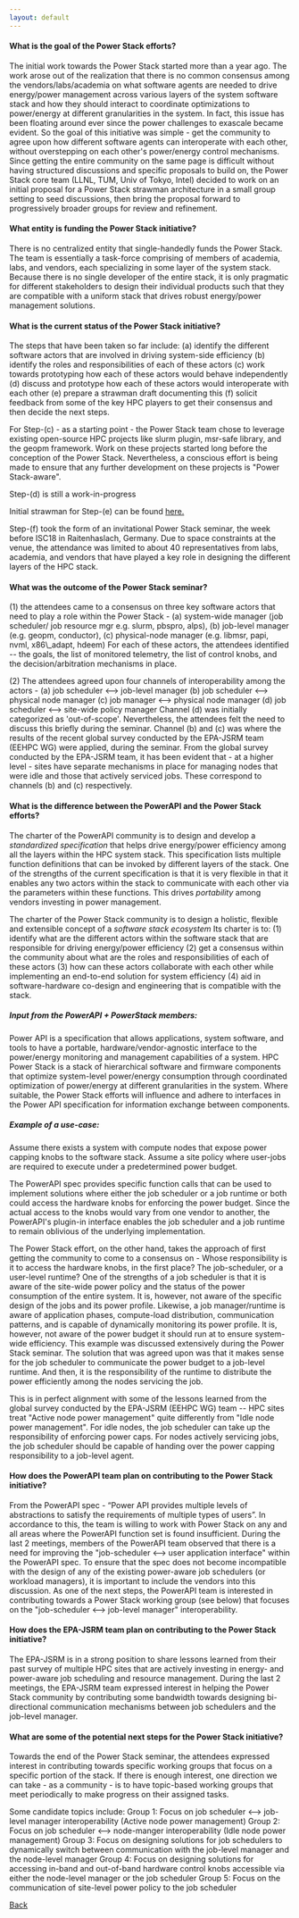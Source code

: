 ```yaml
---
layout: default
---
```


<h4> What is the goal of the Power Stack efforts? </h4>
The initial work towards the Power Stack started more than a year ago. The work arose out of the realization that there is no common consensus among the vendors/labs/academia on what software agents are needed to drive energy/power management across various layers of the system software stack and how they should interact to coordinate optimizations to power/energy at different granularities in the system. In fact, this issue has been floating around ever since the power challenges to exascale became evident. So the goal of this initiative was simple - get the community to agree upon how different software agents can interoperate with each other, without overstepping on each other's power/energy control mechanisms. Since getting the entire community on the same page is difficult without having structured discussions and specific proposals to build on, the Power Stack core team (LLNL, TUM, Univ of Tokyo, Intel) decided to work on an initial proposal for a Power Stack strawman architecture in a small group setting to seed discussions, then bring the proposal forward to progressively broader groups for review and refinement.
 
 
<h4> What entity is funding the Power Stack initiative? </h4>
There is no centralized entity that single-handedly funds the Power Stack. The team is essentially a task-force comprising of members of academia, labs, and vendors, each specializing in some layer of the system stack. Because there is no single developer of the entire stack, it is only pragmatic for different stakeholders to design their individual products such that they are compatible with a uniform stack that drives robust energy/power management solutions.
 
 
<h4> What is the current status of the Power Stack initiative? </h4>
The steps that have been taken so far include:
(a) identify the different software actors that are involved in driving system-side efficiency
(b) identify the roles and responsibilities of each of these actors
(c) work towards prototyping how each of these actors would behave independently
(d) discuss and prototype how each of these actors would interoperate with each other
(e) prepare a strawman draft documenting this
(f) solicit feedback from some of the key HPC players to get their consensus and then decide the next steps.
 
For Step-(c) - as a starting point - the Power Stack team chose to leverage existing open-source HPC projects like slurm plugin, msr-safe library, and the geopm framework. Work on these projects started long before the conception of the Power Stack. Nevertheless, a conscious effort is being made to ensure that any further development on these projects is "Power Stack-aware".
 
Step-(d) is still a work-in-progress
 
Initial strawman for Step-(e) can be found <a href="strawman.pdf">here.</a> 

Step-(f) took the form of an invitational Power Stack seminar, the week before ISC18 in Raitenhaslach, Germany. Due to space constraints at the venue, the attendance was limited to about 40 representatives from labs, academia, and vendors that have played a key role in designing the different layers of the HPC stack.

<h4> What was the outcome of the Power Stack seminar? </h4>
(1) the attendees came to a consensus on three key software actors that need to play a role within the Power Stack -
(a) system-wide manager (job scheduler/ job resource mgr e.g. slurm, pbspro, alps),
(b) job-level manager (e.g. geopm, conductor),
(c) physical-node manager (e.g. libmsr, papi, nvml, x86\_adapt, hdeem)
For each of these actors, the attendees identified -- the goals, the list of monitored telemetry, the list of control knobs, and the decision/arbitration mechanisms in place. 
 
(2) The attendees agreed upon four channels of interoperability among the actors -
(a) job scheduler <--> job-level manager
(b) job scheduler <--> physical node manager
(c) job manager <--> physical node manager
(d) job scheduler <--> site-wide policy manager
Channel (d) was initially categorized as 'out-of-scope'. Nevertheless, the attendees felt the need to discuss this briefly during the seminar.
Channel (b) and (c) was where the results of the recent global survey conducted by the EPA-JSRM team (EEHPC WG) were applied, during the seminar.
From the global survey conducted by the EPA-JSRM team, it has been evident that - at a higher level - sites have separate mechanisms in place for managing nodes that were idle and those that actively serviced jobs. These correspond to channels (b) and (c) respectively.
 
 
 
<h4> What is the difference between the PowerAPI and the Power Stack efforts? </h4>
 
The charter of the PowerAPI community is to design and develop a <i>standardized specification</i> that helps drive energy/power efficiency among all the layers within the HPC system stack. This specification lists multiple function definitions that can be invoked by different layers of the stack. One of the strengths of the current specification is that it is very flexible in that it enables any two actors within the stack to communicate with each other via the parameters within these functions. This drives <i>portability</i> among vendors investing in power management.

The charter of the Power Stack community is to design a holistic, flexible and extensible concept of a <i>software stack ecosystem</i> Its charter is to: (1) identify what are the different actors within the software stack that are responsible for driving energy/power efficiency (2) get a consensus within the community about what are the roles and responsibilities of each of these actors (3) how can these actors collaborate with each other while implementing an end-to-end solution for system efficiency (4) aid in software-hardware co-design and engineering that is compatible with the stack.
 
<h5>Input from the PowerAPI + PowerStack members: </h5>
Power API is a specification that allows applications, system software, and tools to have a portable, hardware/vendor-agnostic interface to the power/energy monitoring and management capabilities of a system. HPC Power Stack is a stack of hierarchical software and firmware components that optimize system-level power/energy consumption through coordinated optimization of power/energy at different granularities in the system. Where suitable, the Power Stack efforts will influence and adhere to interfaces in the Power API specification for information exchange between components.
 
<h5>Example of a use-case: </h5>
Assume there exists a system with compute nodes that expose power capping knobs to the software stack. Assume a site policy where user-jobs are required to execute under a predetermined power budget.
 
The PowerAPI spec provides specific function calls that can be used to implement solutions where either the job scheduler or a job runtime or both could access the hardware knobs for enforcing the power budget. Since the actual access to the knobs would vary from one vendor to another, the PowerAPI's plugin-in interface enables the job scheduler and a job runtime to remain oblivious of the underlying implementation.
 
The Power Stack effort, on the other hand, takes the approach of first getting the community to come to a consensus on - Whose responsibility is it to access the hardware knobs, in the first place? The job-scheduler, or a user-level runtime? One of the strengths of a job scheduler is that it is aware of the site-wide power policy and the status of the power consumption of the entire system. It is, however, not aware of the specific design of the jobs and its power profile.
Likewise, a job manager/runtime is aware of application phases, compute-load distribution, communication patterns, and is capable of dynamically monitoring its power profile. It is, however, not aware of the power budget it should run at to ensure system-wide efficiency. This example was discussed extensively during the Power Stack seminar. The solution that was agreed upon was that it makes sense for the job scheduler to communicate the power budget to a job-level runtime. And then, it is the responsibility of the runtime to distribute the power efficiently among the nodes servicing the job.
 
This is in perfect alignment with some of the lessons learned from the global survey conducted by the EPA-JSRM (EEHPC WG) team -- HPC sites treat "Active node power management" quite differently from "Idle node power management". For idle nodes, the job scheduler can take up the responsibility of enforcing power caps. For nodes actively servicing jobs, the job scheduler should be capable of handing over the power capping responsibility to a job-level agent.
 
 
 
<h4> How does the PowerAPI team plan on contributing to the Power Stack initiative? </h4>
From the PowerAPI spec - “Power API provides multiple levels of abstractions to satisfy the requirements of multiple types of users”. In accordance to this, the team is willing to work with Power Stack on any and all areas where the PowerAPI function set is found insufficient. During the last 2 meetings, members of the PowerAPI team observed that there is a need for improving the "job-scheduler <--> user application interface" within the PowerAPI spec. To ensure that the spec does not become incompatible with the design of any of the existing power-aware job schedulers (or workload managers), it is important to include the vendors into this discussion. As one of the next steps, the PowerAPI team is interested in contributing towards a Power Stack working group (see below) that focuses on the "job-scheduler <--> job-level manager" interoperability.
 
 
<h4> How does the EPA-JSRM team plan on contributing to the Power Stack initiative? </h4>
The EPA-JSRM is in a strong position to share lessons learned from their past survey of multiple HPC sites that are actively investing in energy- and power-aware job scheduling and resource management. During the last 2 meetings, the EPA-JSRM team expressed interest in helping the Power Stack community by contributing some bandwidth towards designing bi-directional communication mechanisms between job schedulers and the job-level manager.
 
 
<h4> What are some of the potential next steps for the Power Stack initiative? </h4>
Towards the end of the Power Stack seminar, the attendees expressed interest in contributing towards specific working groups that focus on a specific portion of the stack. If there is enough interest, one direction we can take - as a community - is to have topic-based working groups that meet periodically to make progress on their assigned tasks.
 
Some candidate topics include:
Group 1: Focus on job scheduler <--> job-level manager interoperability (Active node power management)
Group 2: Focus on job scheduler <--> node-manger interoperability (Idle node power management)
Group 3: Focus on designing solutions for job schedulers to dynamically switch between communication with the job-level manager and the node-level manager
Group 4: Focus on designing solutions for accessing in-band and out-of-band hardware control knobs accessible via either the node-level manager or the job scheduler
Group 5: Focus on the communication of site-level power policy to the job scheduler


[Back](./)
